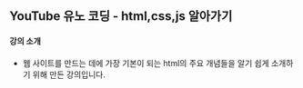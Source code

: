 ## YouTube 유노 코딩 - html,css,js 알아가기

#### 강의 소개

* 웹 사이트를 만드는 데에 가장 기본이 되는 html의 주요 개념들을 알기 쉽게 소개하기 위해 만든 강의입니다.


